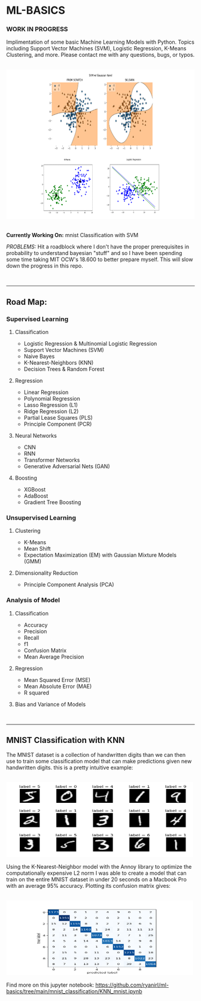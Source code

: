 # ML-BASICS

### WORK IN PROGRESS

Implimentation of some basic Machine Learning Models with Python. Topics including Support Vector Machines (SVM), Logistic Regression, K-Means Clustering, and more. Please contact me with any questions, bugs, or typos.

<br />

<div><img src="/img/preview.png" width="800" height="400"></div>

<br />

**Currently Working On:** mnist Classification with SVM

*PROBLEMS:* Hit a roadblock where I don't have the proper prerequisites in probability to understand bayesian "stuff" and so I have been spending some time taking MIT OCW's 18.600 to better prepare myself. This will slow down the progress in this repo.
 
<br />
 
---

## Road Map:

### Supervised Learning
1. Classification
    - Logistic Regression & Multinomial Logistic Regression
    - Support Vector Machines (SVM)
    - Naive Bayes
    - K-Nearest-Neighbors (KNN)
    - Decision Trees & Random Forest
    
2. Regression
    - Linear Regression
    - Polynomial Regression
    - Lasso Regression (L1)
    - Ridge Regression (L2)
    - Partial Lease Squares (PLS)
    - Principle Component (PCR)

3. Neural Networks
    - CNN
    - RNN
    - Transformer Networks
    - Generative Adversarial Nets (GAN)

4. Boosting
    - XGBoost
    - AdaBoost
    - Gradient Tree Boosting
    

### Unsupervised Learning
1. Clustering
    - K-Means
    - Mean Shift
    - Expectation Maximization (EM) with Gaussian Mixture Models (GMM)

2. Dimensionality Reduction
    - Principle Component Analysis (PCA)
    
    
### Analysis of Model
1. Classification
    - Accuracy
    - Precision
    - Recall
    - f1
    - Confusion Matrix
    - Mean Average Precision

2. Regression
    - Mean Squared Error (MSE)
    - Mean Absolute Error (MAE)
    - R squared

3. Bias and Variance of Models



<br />

---


## MNIST Classification with KNN

The MNIST dataset is a collection of handwritten digits than we can then use to train some classification model that can make predictions given new handwritten digits. this is a pretty intuitive example:

<br />

<img src="mnist_classification/img/mnist_classification_example.png" width="500" height="200">

<br />

Using the K-Nearest-Neighbor model with the Annoy library to optimize the computationally expensive L2 norm I was able to create a model that can train on the entire MNIST dataset in under 20 seconds on a Macbook Pro with an average 95% accuracy. Plotting its confusion matrix gives:

<br />

<img src="mnist_classification/img/mnist_confusion_matrix_knn.png" width="500" height="200">

<br />

Find more on this jupyter notebook: https://github.com/ryanirl/ml-basics/tree/main/mnist_classification/KNN_mnist.ipynb

<br />




